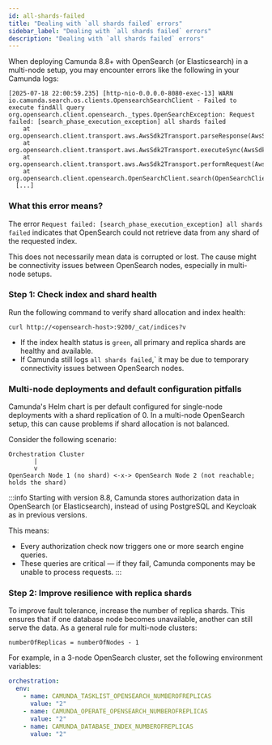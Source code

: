 ```yaml
---
id: all-shards-failed
title: "Dealing with `all shards failed` errors"
sidebar_label: "Dealing with `all shards failed` errors"
description: "Dealing with `all shards failed` errors"
---
```


When deploying Camunda 8.8+ with OpenSearch (or Elasticsearch) in a multi-node setup, you may encounter errors like the following in your Camunda logs:

```
[2025-07-18 22:00:59.235] [http-nio-0.0.0.0-8080-exec-13] WARN
io.camunda.search.os.clients.OpensearchSearchClient - Failed to execute findAll query
org.opensearch.client.opensearch._types.OpenSearchException: Request failed: [search_phase_execution_exception] all shards failed
	at org.opensearch.client.transport.aws.AwsSdk2Transport.parseResponse(AwsSdk2Transport.java:582)
	at org.opensearch.client.transport.aws.AwsSdk2Transport.executeSync(AwsSdk2Transport.java:440)
	at org.opensearch.client.transport.aws.AwsSdk2Transport.performRequest(AwsSdk2Transport.java:217)
	at org.opensearch.client.opensearch.OpenSearchClient.search(OpenSearchClient.java:1386)
  [...]
```

### What this error means?

The error `Request failed: [search_phase_execution_exception] all shards failed` indicates that OpenSearch could not retrieve data from any shard of the requested index.

This does not necessarily mean data is corrupted or lost. The cause might be connectivity issues between OpenSearch nodes, especially in multi-node setups.

### Step 1: Check index and shard health

Run the following command to verify shard allocation and index health:

```bach
curl http://<opensearch-host>:9200/_cat/indices?v
```

- If the index health status is `green`, all primary and replica shards are healthy and available.
- If Camunda still logs `all shards failed`,` it may be due to temporary connectivity issues between OpenSearch nodes.

### Multi-node deployments and default configuration pitfalls

Camunda's Helm chart is per default configured for single-node deployments with a shard replication of 0. In a multi-node OpenSearch setup, this can cause problems if shard allocation is not balanced.

Consider the following scenario:

```
Orchestration Cluster
       |
       v
OpenSearch Node 1 (no shard) <-x-> OpenSearch Node 2 (not reachable; holds the shard)
```

:::info
Starting with version 8.8, Camunda stores authorization data in OpenSearch (or Elasticsearch), instead of using PostgreSQL and Keycloak as in previous versions.

This means:

- Every authorization check now triggers one or more search engine queries.
- These queries are critical — if they fail, Camunda components may be unable to process requests.
  :::

### Step 2: Improve resilience with replica shards

To improve fault tolerance, increase the number of replica shards. This ensures that if one database node becomes unavailable, another can still serve the data. As a general rule for multi-node clusters:

```
numberOfReplicas = numberOfNodes - 1
```

For example, in a 3-node OpenSearch cluster, set the following environment variables:

```yaml
orchestration:
  env:
    - name: CAMUNDA_TASKLIST_OPENSEARCH_NUMBEROFREPLICAS
      value: "2"
    - name: CAMUNDA_OPERATE_OPENSEARCH_NUMBEROFREPLICAS
      value: "2"
    - name: CAMUNDA_DATABASE_INDEX_NUMBEROFREPLICAS
      value: "2"
```
